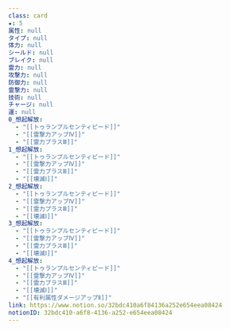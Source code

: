 ```yaml
---
class: card
★: 5
属性: null
タイプ: null
体力: null
シールド: null
ブレイク: null
霊力: null
攻撃力: null
防御力: null
霊撃力: null
技術: null
チャージ: null
運: null
0_想起解放:
  - "[[トゥランプルセンティピード]]"
  - "[[霊撃力アップⅣ]]"
  - "[[霊力プラスⅢ]]"
1_想起解放:
  - "[[トゥランプルセンティピード]]"
  - "[[霊撃力アップⅣ]]"
  - "[[霊力プラスⅢ]]"
  - "[[壊滅Ⅰ]]"
2_想起解放:
  - "[[トゥランプルセンティピード]]"
  - "[[霊撃力アップⅣ]]"
  - "[[霊力プラスⅢ]]"
  - "[[壊滅Ⅰ]]"
3_想起解放:
  - "[[トゥランプルセンティピード]]"
  - "[[霊撃力アップⅣ]]"
  - "[[霊力プラスⅢ]]"
  - "[[壊滅Ⅰ]]"
4_想起解放:
  - "[[トゥランプルセンティピード]]"
  - "[[霊撃力アップⅣ]]"
  - "[[霊力プラスⅢ]]"
  - "[[壊滅Ⅰ]]"
  - "[[有利属性ダメージアップⅡ]]"
link: https://www.notion.so/32bdc410a6f84136a252e654eea08424
notionID: 32bdc410-a6f8-4136-a252-e654eea08424
---
```

